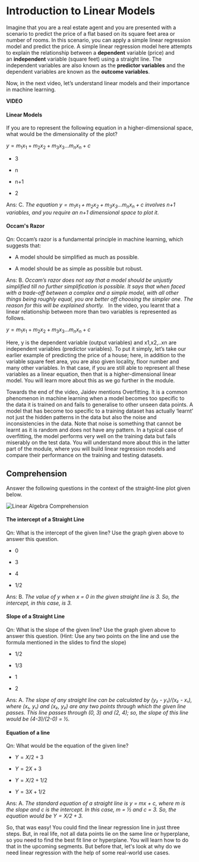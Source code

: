# Introduction to Linear Models

Imagine that you are a real estate agent and you are presented with a scenario to predict the price of a flat based on its square feet area or number of rooms. In this scenario, you can apply a simple linear regression model and predict the price. A simple linear regression model here attempts to explain the relationship between a **dependent** variable (price) and an **independent** variable (square feet) using a straight line. The independent variables are also known as the **predictor variables** and the dependent variables are known as the **outcome variables**.

Now, in the next video, let’s understand linear models and their importance in machine learning.

**VIDEO**

#### Linear Models

If you are to represent the following equation in a higher-dimensional space, what would be the dimensionality of the plot?

$y=m_1x_1+m_2x_2+m_3x_3...m_nx_n+c$

- 3

- n

- n+1

- 2

Ans: C. *The equation $y=m_1x_1+m_2x_2+m_3x_3...m_nx_n+c$ involves n+1 variables, and you require an n+1 dimensional space to plot it.*

#### Occam's Razor

Qn: Occam’s razor is a fundamental principle in machine learning, which suggests that:

- A model should be simplified as much as possible.

- A model should be as simple as possible but robust.

Ans: B. *Occam’s razor does not say that a model should be unjustly simplified till no further simplification is possible. It says that when faced with a trade-off between a complex and a simple model, with all other things being roughly equal, you are better off choosing the simpler one. The reason for this will be explained shortly.*
 
In the video, you learnt that a linear relationship between more than two variables is represented as follows.

$y=m_1x_1+m_2x_2+m_3x_3...m_nx_n+c$

Here, y is the dependent variable (output variables) and x1,x2,..xn are independent variables (predictor variables). To put it simply, let’s take our earlier example of predicting the price of a house; here, in addition to the variable square feet area, you are also given locality, floor number and many other variables. In that case, if you are still able to represent all these variables as a linear equation, then that is a higher-dimensional linear model. You will learn more about this as we go further in the module.

Towards the end of the video, Jaidev mentions Overfitting. It is a common phenomenon in machine learning when a model becomes too specific to the data it is trained on and fails to generalise to other unseen data points. A model that has become too specific to a training dataset has actually ‘learnt’ not just the hidden patterns in the data but also the noise and inconsistencies in the data. Note that noise is something that cannot be learnt as it is random and does not have any pattern. In a typical case of overfitting, the model performs very well on the training data but fails miserably on the test data. You will understand more about this in the latter part of the module, where you will build linear regression models and compare their performance on the training and testing datasets.

## Comprehension

Answer the following questions in the context of the straight-line plot given below.

![Linear Algebra Comprehension](https://i.ibb.co/f4BNfdx/LR-Intro-Comprehension.png)


#### The intercept of a Straight Line

Qn: What is the intercept of the given line? Use the graph given above to answer this question.

- 0

- 3

- 4

- 1/2

Ans: B. *The value of y when x = 0 in the given straight line is 3. So, the intercept, in this case, is 3.*

#### Slope of a Straight Line

Qn: What is the slope of the given line? Use the graph given above to answer this question. (Hint: Use any two points on the line and use the formula mentioned in the slides to find the slope)

- 1/2

- 1/3

- 1

- 2

Ans: A. *The slope of any straight line can be calculated by (y₂ - y₁)/(x₂ - x₁), where (x₁, y₁) and (x₂, y₂) are any two points through which the given line passes. This line passes through (0, 3) and (2, 4); so, the slope of this line would be (4-3)/(2-0) = ½.*

#### Equation of a line

Qn: What would be the equation of the given line?

- $Y = X/2 + 3$

- $Y = 2X + 3$

- $Y = X/2 + 1/2$

- $Y = 3X + 1/2$

Ans: A. *The standard equation of a straight line is y = mx + c, where m is the slope and c is the intercept. In this case, m = ½ and c = 3. So, the equation would be $Y = X/2 + 3$.*

So, that was easy! You could find the linear regression line in just three steps. But, in real life, not all data points lie on the same line or hyperplane, so you need to find the best fit line or hyperplane. You will learn how to do that in the upcoming segments. But before that, let's look at why do we need linear regression with the help of some real-world use cases.
